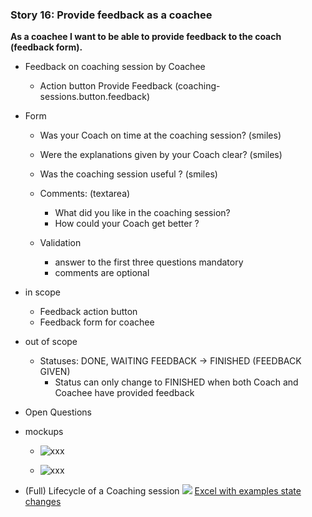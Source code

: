 ### Story 16: Provide feedback as a coachee
**As a coachee I want to be able to provide feedback to the coach (feedback form).**

-  Feedback on coaching session by Coachee
    - Action button Provide Feedback (coaching-sessions.button.feedback)
    
- Form 
    - Was your Coach on time at the coaching session? (smiles)
    - Were the explanations given by your Coach clear? (smiles)
    - Was the coaching session useful ? (smiles)
    - Comments: (textarea)
        - What did you like in the coaching session?
        - How could your Coach get better ?
   
    - Validation
        - answer to the first three questions mandatory
        - comments are optional
          
- in scope
    - Feedback action button
    - Feedback form for coachee

- out of scope
    - Statuses: DONE, WAITING FEEDBACK -> FINISHED (FEEDBACK GIVEN)
        - Status can only change to FINISHED when both Coach and Coachee have provided feedback
    
- Open Questions

- mockups
    - ![xxx](../img/xxx.png)
              
    - ![xxx](../img/xxx.png)            

- (Full) Lifecycle of a Coaching session
[![](https://mermaid.ink/img/eyJjb2RlIjoic3RhdGVEaWFncmFtXG5cblx0WypdIC0tPiBSRVFVRVNURUQ6IHJlcXVlc3Qgc2Vzc2lvblxuXHRSRVFVRVNURUQgLS0-IFsqXSA6IEF1dG9tYXRpY2FsbHkgY2xvc2VkXG4gICAgUkVRVUVTVEVEIC0tPiBbKl0gOiBDYW5jZWxsZWQgYnkgQ29hY2hlZVxuICAgIFJFUVVFU1RFRCAtLT4gQUNDRVBURUQ6IEFjY2VwdFxuICAgIEFDQ0VQVEVEIC0tPiBET05FX1dBSVRJTkdfRkVFREJBQ0s6IChhdXRvbWF0aWMpXG4gICAgUkVRVUVTVEVEIC0tPiBbKl0gOiBEZWNsaW5lXG4gICAgRE9ORV9XQUlUSU5HX0ZFRURCQUNLIC0tPiBbKl06IEZlZWRiYWNrIHByb3ZpZGVkXG4gICAgQUNDRVBURUQgLS0-IFsqXTogQ2FuY2VsbGVkIGJ5IENvYWNoXG4gICAgQUNDRVBURUQgLS0-IFsqXTogQ2FuY2VsbGVkIGJ5IENvYWNoZWVcblx0XHRcdFx0XHQiLCJtZXJtYWlkIjp7InRoZW1lIjoiZGVmYXVsdCJ9LCJ1cGRhdGVFZGl0b3IiOmZhbHNlfQ)](https://mermaid-js.github.io/mermaid-live-editor/#/edit/eyJjb2RlIjoic3RhdGVEaWFncmFtXG5cblx0WypdIC0tPiBSRVFVRVNURUQ6IHJlcXVlc3Qgc2Vzc2lvblxuXHRSRVFVRVNURUQgLS0-IFsqXSA6IEF1dG9tYXRpY2FsbHkgY2xvc2VkXG4gICAgUkVRVUVTVEVEIC0tPiBbKl0gOiBDYW5jZWxsZWQgYnkgQ29hY2hlZVxuICAgIFJFUVVFU1RFRCAtLT4gQUNDRVBURUQ6IEFjY2VwdFxuICAgIEFDQ0VQVEVEIC0tPiBET05FX1dBSVRJTkdfRkVFREJBQ0s6IChhdXRvbWF0aWMpXG4gICAgUkVRVUVTVEVEIC0tPiBbKl0gOiBEZWNsaW5lXG4gICAgRE9ORV9XQUlUSU5HX0ZFRURCQUNLIC0tPiBbKl06IEZlZWRiYWNrIHByb3ZpZGVkXG4gICAgQUNDRVBURUQgLS0-IFsqXTogQ2FuY2VsbGVkIGJ5IENvYWNoXG4gICAgQUNDRVBURUQgLS0-IFsqXTogQ2FuY2VsbGVkIGJ5IENvYWNoZWVcblx0XHRcdFx0XHQiLCJtZXJtYWlkIjp7InRoZW1lIjoiZGVmYXVsdCJ9LCJ1cGRhdGVFZGl0b3IiOmZhbHNlfQ)
[Excel with examples state changes](youcoach-examples-state-changes.xlsx)